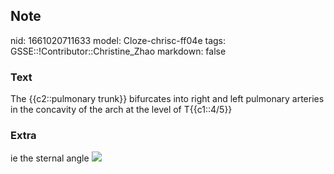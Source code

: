 ## Note
nid: 1661020711633
model: Cloze-chrisc-ff04e
tags: GSSE::!Contributor::Christine_Zhao
markdown: false

### Text
<div>
  <div>
    <div>
      <div>
        The {{c2::pulmonary trunk}} bifurcates into right and left
        pulmonary arteries in the concavity of the arch at the
        level of T{{c1::4/5}}
      </div>
    </div>
  </div>
</div>

### Extra
ie the sternal angle <img src="img_593baab0af55e.jpg">

